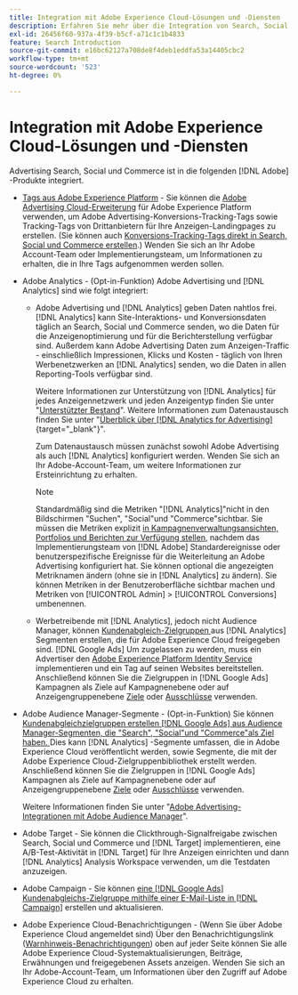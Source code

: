 ```yaml
---
title: Integration mit Adobe Experience Cloud-Lösungen und -Diensten
description: Erfahren Sie mehr über die Integration von Search, Social und Commerce mit Adobe Experience Cloud-Lösungen und -Diensten.
exl-id: 26456f60-937a-4f39-b5cf-a71c1c1b4833
feature: Search Introduction
source-git-commit: e16bc62127a708de8f4deb1eddfa53a14405cbc2
workflow-type: tm+mt
source-wordcount: '523'
ht-degree: 0%

---
```


# Integration mit Adobe Experience Cloud-Lösungen und -Diensten

Advertising Search, Social und Commerce ist in die folgenden [!DNL Adobe] -Produkte integriert.

* [Tags aus Adobe Experience Platform](https://experienceleague.adobe.com/docs/experience-platform/tags/extensions/client/overview.html) - Sie können die [Adobe Advertising Cloud-Erweiterung](https://exchange.adobe.com/apps/ec/100155) für Adobe Experience Platform verwenden, um Adobe Advertising-Konversions-Tracking-Tags sowie Tracking-Tags von Drittanbietern für Ihre Anzeigen-Landingpages zu erstellen. (Sie können auch [Konversions-Tracking-Tags direkt in Search, Social und Commerce erstellen](/help/search-social-commerce/tools/conversion-tag-generate.md).) Wenden Sie sich an Ihr Adobe Account-Team oder Implementierungsteam, um Informationen zu erhalten, die in Ihre Tags aufgenommen werden sollen.

* Adobe Analytics - (Opt-in-Funktion) Adobe Advertising und [!DNL Analytics] sind wie folgt integriert:

   * Adobe Advertising und [!DNL Analytics] geben Daten nahtlos frei. [!DNL Analytics] kann Site-Interaktions- und Konversionsdaten täglich an Search, Social und Commerce senden, wo die Daten für die Anzeigenoptimierung und für die Berichterstellung verfügbar sind. Außerdem kann Adobe Advertising Daten zum Anzeigen-Traffic - einschließlich Impressionen, Klicks und Kosten - täglich von Ihren Werbenetzwerken an [!DNL Analytics] senden, wo die Daten in allen Reporting-Tools verfügbar sind.

     Weitere Informationen zur Unterstützung von [!DNL Analytics] für jedes Anzeigennetzwerk und jeden Anzeigentyp finden Sie unter &quot;[Unterstützter Bestand](/help/search-social-commerce/introduction/supported-inventory.md)&quot;. Weitere Informationen zum Datenaustausch finden Sie unter &quot;[Überblick über [!DNL Analytics for Advertising]](https://experienceleague.adobe.com/docs/advertising/integrations/analytics/overview.html){target="_blank"}&quot;.

     Zum Datenaustausch müssen zunächst sowohl Adobe Advertising als auch [!DNL Analytics] konfiguriert werden. Wenden Sie sich an Ihr Adobe-Account-Team, um weitere Informationen zur Ersteinrichtung zu erhalten.

     >[!NOTE]
     >
     >Standardmäßig sind die Metriken &quot;[!DNL Analytics]&quot;nicht in den Bildschirmen &quot;Suchen&quot;, &quot;Social&quot;und &quot;Commerce&quot;sichtbar. Sie müssen die Metriken explizit [in Kampagnenverwaltungsansichten, Portfolios und Berichten zur Verfügung stellen](/help/search-social-commerce/admin/conversion-metrics/conversion-metric-about.md), nachdem das Implementierungsteam von [!DNL Adobe] Standardereignisse oder benutzerspezifische Ereignisse für die Weiterleitung an Adobe Advertising konfiguriert hat. Sie können optional die angezeigten Metriknamen ändern (ohne sie in [!DNL Analytics] zu ändern). Sie können Metriken in der Benutzeroberfläche sichtbar machen und Metriken von [!UICONTROL Admin] > [!UICONTROL Conversions] umbenennen.

   * Werbetreibende mit [!DNL Analytics], jedoch nicht Audience Manager, können [Kundenabgleich-Zielgruppen ](/help/search-social-commerce/campaign-management/campaigns/google-audience-from-adobe-audience.md) aus [!DNL Analytics] Segmenten erstellen, die für Adobe Experience Cloud freigegeben sind.  [!DNL Google Ads]  Um zugelassen zu werden, muss ein Advertiser den [Adobe Experience Platform Identity Service](https://experienceleague.adobe.com/docs/id-service/using/home.html) implementieren und ein Tag auf seinen Websites bereitstellen. Anschließend können Sie die Zielgruppen in [!DNL Google Ads] Kampagnen als Ziele auf Kampagnenebene oder auf Anzeigengruppenebene [Ziele](/help/search-social-commerce/campaign-management/campaigns/audience-targets-manage.md) oder [Ausschlüsse](/help/search-social-commerce/campaign-management/campaigns/audience-exclusions-manage.md) verwenden.

* Adobe Audience Manager-Segmente - (Opt-in-Funktion) Sie können [Kundenabgleichzielgruppen erstellen [!DNL Google Ads] aus Audience Manager-Segmenten, die &quot;Search&quot;, &quot;Social&quot;und &quot;Commerce&quot;als Ziel haben. ](/help/search-social-commerce/campaign-management/campaigns/google-audience-from-adobe-audience.md) Dies kann [!DNL Analytics] -Segmente umfassen, die in Adobe Experience Cloud veröffentlicht werden, sowie Segmente, die mit der Adobe Experience Cloud-Zielgruppenbibliothek erstellt werden. Anschließend können Sie die Zielgruppen in [!DNL Google Ads] Kampagnen als Ziele auf Kampagnenebene oder auf Anzeigengruppenebene [Ziele](/help/search-social-commerce/campaign-management/campaigns/audience-targets-manage.md) oder [Ausschlüsse](/help/search-social-commerce/campaign-management/campaigns/audience-exclusions-manage.md) verwenden.

  Weitere Informationen finden Sie unter &quot;[Adobe Advertising-Integrationen mit Adobe Audience Manager](https://experienceleague.adobe.com/docs/advertising/integrations/audience-manager/overview.html)&quot;.

* Adobe Target - Sie können die Clickthrough-Signalfreigabe zwischen Search, Social und Commerce und [!DNL Target] implementieren, eine A/B-Test-Aktivität in [!DNL Target] für Ihre Anzeigen einrichten und dann [!DNL Analytics] Analysis Workspace verwenden, um die Testdaten anzuzeigen.

* Adobe Campaign - Sie können [eine  [!DNL Google Ads] Kundenabgleichs-Zielgruppe mithilfe einer E-Mail-Liste in  [!DNL Campaign]](/help/search-social-commerce/campaign-management/campaigns/google-audience-from-campaign-email-list.md) erstellen und aktualisieren.

* Adobe Experience Cloud-Benachrichtigungen - (Wenn Sie über Adobe Experience Cloud angemeldet sind) Über den Benachrichtigungslink ([Warnhinweis-Benachrichtigungen](/help/search-social-commerce/assets/notifications-panel.png "Warnhinweis-Benachrichtigungen")) oben auf jeder Seite können Sie alle Adobe Experience Cloud-Systemaktualisierungen, Beiträge, Erwähnungen und freigegebenen Assets anzeigen. Wenden Sie sich an Ihr Adobe-Account-Team, um Informationen über den Zugriff auf Adobe Experience Cloud zu erhalten.
